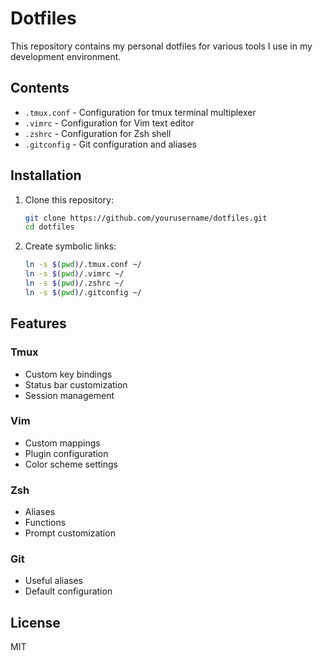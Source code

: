 
# Dotfiles

This repository contains my personal dotfiles for various tools I use in my development environment.

## Contents

- `.tmux.conf` - Configuration for tmux terminal multiplexer
- `.vimrc` - Configuration for Vim text editor
- `.zshrc` - Configuration for Zsh shell
- `.gitconfig` - Git configuration and aliases

## Installation

1. Clone this repository:
   ```bash
   git clone https://github.com/yourusername/dotfiles.git
   cd dotfiles
   ```

2. Create symbolic links:
   ```bash
   ln -s $(pwd)/.tmux.conf ~/
   ln -s $(pwd)/.vimrc ~/
   ln -s $(pwd)/.zshrc ~/
   ln -s $(pwd)/.gitconfig ~/
   ```

## Features

### Tmux
- Custom key bindings
- Status bar customization
- Session management

### Vim
- Custom mappings
- Plugin configuration
- Color scheme settings

### Zsh
- Aliases
- Functions
- Prompt customization

### Git
- Useful aliases
- Default configuration

## License

MIT

